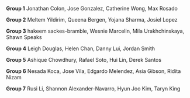 **Group 1**	
	Jonathan Colon,
	Jose Gonzalez,
	Catherine Wong,
	Max Rosado
	
**Group 2**	
	Meltem Yildirim,
	Queena Bergen,
	Yojana Sharma,
	Josiel  Lopez
	
**Group 3**	
	hakeem sackes-bramble,
	Wesnie Marcelin,
	Mila Urakhchinskaya,
	Shawn Speaks
	
**Group 4**	
	Leigh Douglas,
	Helen Chan,
	Danny Lui,
	Jordan Smith
	
**Group 5**	
	Ashique Chowdhury,
	Rafael Soto,
	Hui Lin,
	Derek Santos
	
**Group 6**	
	Nesada Koca,
	Jose Vila,
	Edgardo Melendez,
	Asia Gibson,
	Ridita Nizam
	
**Group 7**	
	Rusi Li,
	Shannon Alexander-Navarro,
	Hyun Joo Kim,
	Taryn King
